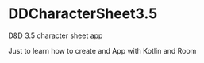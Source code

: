 # DDCharacterSheet3.5
D&amp;D 3.5 character sheet app

Just to learn how to create and App with Kotlin and Room

